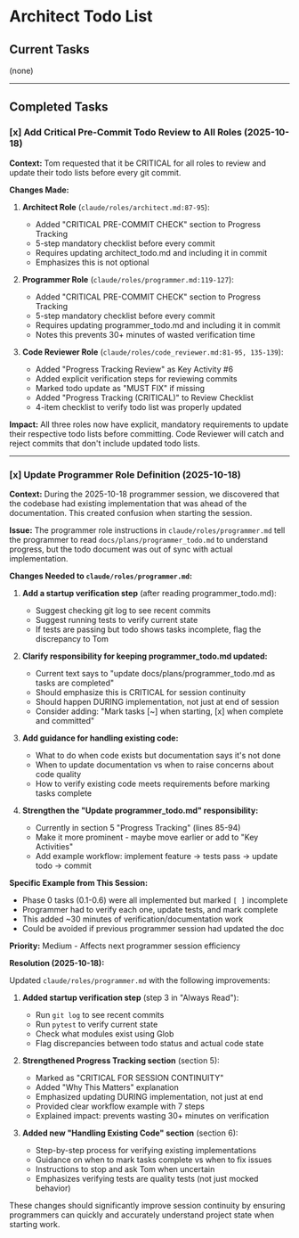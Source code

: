 # Architect Todo List

## Current Tasks

(none)

---

## Completed Tasks

### [x] Add Critical Pre-Commit Todo Review to All Roles (2025-10-18)

**Context:** Tom requested that it be CRITICAL for all roles to review and update their todo lists before every git commit.

**Changes Made:**

1. **Architect Role** (`claude/roles/architect.md:87-95`):
   - Added "CRITICAL PRE-COMMIT CHECK" section to Progress Tracking
   - 5-step mandatory checklist before every commit
   - Requires updating architect_todo.md and including it in commit
   - Emphasizes this is not optional

2. **Programmer Role** (`claude/roles/programmer.md:119-127`):
   - Added "CRITICAL PRE-COMMIT CHECK" section to Progress Tracking
   - 5-step mandatory checklist before every commit
   - Requires updating programmer_todo.md and including it in commit
   - Notes this prevents 30+ minutes of wasted verification time

3. **Code Reviewer Role** (`claude/roles/code_reviewer.md:81-95, 135-139`):
   - Added "Progress Tracking Review" as Key Activity #6
   - Added explicit verification steps for reviewing commits
   - Marked todo update as "MUST FIX" if missing
   - Added "Progress Tracking (CRITICAL)" to Review Checklist
   - 4-item checklist to verify todo list was properly updated

**Impact:** All three roles now have explicit, mandatory requirements to update their respective todo lists before committing. Code Reviewer will catch and reject commits that don't include updated todo lists.

---

### [x] Update Programmer Role Definition (2025-10-18)

**Context:** During the 2025-10-18 programmer session, we discovered that the codebase had existing implementation that was ahead of the documentation. This created confusion when starting the session.

**Issue:** The programmer role instructions in `claude/roles/programmer.md` tell the programmer to read `docs/plans/programmer_todo.md` to understand progress, but the todo document was out of sync with actual implementation.

**Changes Needed to `claude/roles/programmer.md`:**

1. **Add a startup verification step** (after reading programmer_todo.md):
   - Suggest checking git log to see recent commits
   - Suggest running tests to verify current state
   - If tests are passing but todo shows tasks incomplete, flag the discrepancy to Tom

2. **Clarify responsibility for keeping programmer_todo.md updated:**
   - Current text says to "update docs/plans/programmer_todo.md as tasks are completed"
   - Should emphasize this is CRITICAL for session continuity
   - Should happen DURING implementation, not just at end of session
   - Consider adding: "Mark tasks [~] when starting, [x] when complete and committed"

3. **Add guidance for handling existing code:**
   - What to do when code exists but documentation says it's not done
   - When to update documentation vs when to raise concerns about code quality
   - How to verify existing code meets requirements before marking tasks complete

4. **Strengthen the "Update programmer_todo.md" responsibility:**
   - Currently in section 5 "Progress Tracking" (lines 85-94)
   - Make it more prominent - maybe move earlier or add to "Key Activities"
   - Add example workflow: implement feature → tests pass → update todo → commit

**Specific Example from This Session:**
- Phase 0 tasks (0.1-0.6) were all implemented but marked `[ ]` incomplete
- Programmer had to verify each one, update tests, and mark complete
- This added ~30 minutes of verification/documentation work
- Could be avoided if previous programmer session had updated the doc

**Priority:** Medium - Affects next programmer session efficiency

**Resolution (2025-10-18):**

Updated `claude/roles/programmer.md` with the following improvements:

1. **Added startup verification step** (step 3 in "Always Read"):
   - Run `git log` to see recent commits
   - Run `pytest` to verify current state
   - Check what modules exist using Glob
   - Flag discrepancies between todo status and actual code state

2. **Strengthened Progress Tracking section** (section 5):
   - Marked as "CRITICAL FOR SESSION CONTINUITY"
   - Added "Why This Matters" explanation
   - Emphasized updating DURING implementation, not just at end
   - Provided clear workflow example with 7 steps
   - Explained impact: prevents wasting 30+ minutes on verification

3. **Added new "Handling Existing Code" section** (section 6):
   - Step-by-step process for verifying existing implementations
   - Guidance on when to mark tasks complete vs when to fix issues
   - Instructions to stop and ask Tom when uncertain
   - Emphasizes verifying tests are quality tests (not just mocked behavior)

These changes should significantly improve session continuity by ensuring programmers can quickly and accurately understand project state when starting work.
